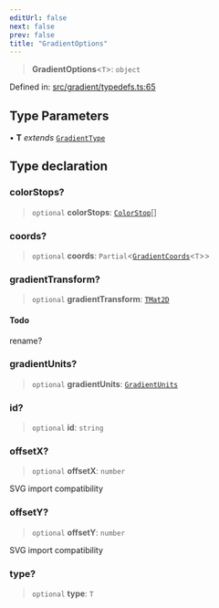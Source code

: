 ```yaml
---
editUrl: false
next: false
prev: false
title: "GradientOptions"
---
```


> **GradientOptions**\<`T`\>: `object`

Defined in: [src/gradient/typedefs.ts:65](https://github.com/fabricjs/fabric.js/blob/8748628df7e9de00ba77413bfc3ad9e9fe9d4f30/src/gradient/typedefs.ts#L65)

## Type Parameters

• **T** *extends* [`GradientType`](/api/type-aliases/gradienttype/)

## Type declaration

### colorStops?

> `optional` **colorStops**: [`ColorStop`](/api/type-aliases/colorstop/)[]

### coords?

> `optional` **coords**: `Partial`\<[`GradientCoords`](/api/type-aliases/gradientcoords/)\<`T`\>\>

### gradientTransform?

> `optional` **gradientTransform**: [`TMat2D`](/api/type-aliases/tmat2d/)

#### Todo

rename?

### gradientUnits?

> `optional` **gradientUnits**: [`GradientUnits`](/api/type-aliases/gradientunits/)

### id?

> `optional` **id**: `string`

### offsetX?

> `optional` **offsetX**: `number`

SVG import compatibility

### offsetY?

> `optional` **offsetY**: `number`

SVG import compatibility

### type?

> `optional` **type**: `T`
